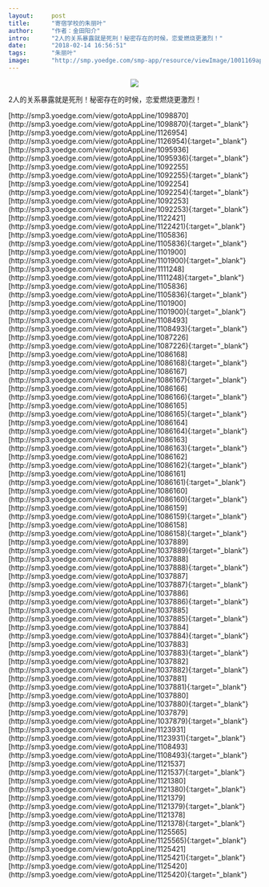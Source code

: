 ```yaml
---
layout:     post
title:      "寄宿学校的朱丽叶"
author:     "作者：金田阳介"
intro:      "2人的关系暴露就是死刑！秘密存在的时候，恋爱燃烧更激烈！"
date:       "2018-02-14 16:56:51"
tags:       "朱丽叶"
image:      "http://smp.yoedge.com/smp-app/resource/viewImage/1001169appline.png"
---
```

<div style="text-align: center">
<p><img src="http://smp.yoedge.com/smp-app/resource/viewImage/1001169appline.png"/></p>
</div>
<p class="post-meta">
<span>2人的关系暴露就是死刑！秘密存在的时候，恋爱燃烧更激烈！</span>
</p>
[http://smp3.yoedge.com/view/gotoAppLine/1098870](http://smp3.yoedge.com/view/gotoAppLine/1098870){:target="_blank"}
[http://smp3.yoedge.com/view/gotoAppLine/1126954](http://smp3.yoedge.com/view/gotoAppLine/1126954){:target="_blank"}
[http://smp3.yoedge.com/view/gotoAppLine/1095936](http://smp3.yoedge.com/view/gotoAppLine/1095936){:target="_blank"}
[http://smp3.yoedge.com/view/gotoAppLine/1092255](http://smp3.yoedge.com/view/gotoAppLine/1092255){:target="_blank"}
[http://smp3.yoedge.com/view/gotoAppLine/1092254](http://smp3.yoedge.com/view/gotoAppLine/1092254){:target="_blank"}
[http://smp3.yoedge.com/view/gotoAppLine/1092253](http://smp3.yoedge.com/view/gotoAppLine/1092253){:target="_blank"}
[http://smp3.yoedge.com/view/gotoAppLine/1122421](http://smp3.yoedge.com/view/gotoAppLine/1122421){:target="_blank"}
[http://smp3.yoedge.com/view/gotoAppLine/1105836](http://smp3.yoedge.com/view/gotoAppLine/1105836){:target="_blank"}
[http://smp3.yoedge.com/view/gotoAppLine/1101900](http://smp3.yoedge.com/view/gotoAppLine/1101900){:target="_blank"}
[http://smp3.yoedge.com/view/gotoAppLine/1111248](http://smp3.yoedge.com/view/gotoAppLine/1111248){:target="_blank"}
[http://smp3.yoedge.com/view/gotoAppLine/1105836](http://smp3.yoedge.com/view/gotoAppLine/1105836){:target="_blank"}
[http://smp3.yoedge.com/view/gotoAppLine/1101900](http://smp3.yoedge.com/view/gotoAppLine/1101900){:target="_blank"}
[http://smp3.yoedge.com/view/gotoAppLine/1108493](http://smp3.yoedge.com/view/gotoAppLine/1108493){:target="_blank"}
[http://smp3.yoedge.com/view/gotoAppLine/1087226](http://smp3.yoedge.com/view/gotoAppLine/1087226){:target="_blank"}
[http://smp3.yoedge.com/view/gotoAppLine/1086168](http://smp3.yoedge.com/view/gotoAppLine/1086168){:target="_blank"}
[http://smp3.yoedge.com/view/gotoAppLine/1086167](http://smp3.yoedge.com/view/gotoAppLine/1086167){:target="_blank"}
[http://smp3.yoedge.com/view/gotoAppLine/1086166](http://smp3.yoedge.com/view/gotoAppLine/1086166){:target="_blank"}
[http://smp3.yoedge.com/view/gotoAppLine/1086165](http://smp3.yoedge.com/view/gotoAppLine/1086165){:target="_blank"}
[http://smp3.yoedge.com/view/gotoAppLine/1086164](http://smp3.yoedge.com/view/gotoAppLine/1086164){:target="_blank"}
[http://smp3.yoedge.com/view/gotoAppLine/1086163](http://smp3.yoedge.com/view/gotoAppLine/1086163){:target="_blank"}
[http://smp3.yoedge.com/view/gotoAppLine/1086162](http://smp3.yoedge.com/view/gotoAppLine/1086162){:target="_blank"}
[http://smp3.yoedge.com/view/gotoAppLine/1086161](http://smp3.yoedge.com/view/gotoAppLine/1086161){:target="_blank"}
[http://smp3.yoedge.com/view/gotoAppLine/1086160](http://smp3.yoedge.com/view/gotoAppLine/1086160){:target="_blank"}
[http://smp3.yoedge.com/view/gotoAppLine/1086159](http://smp3.yoedge.com/view/gotoAppLine/1086159){:target="_blank"}
[http://smp3.yoedge.com/view/gotoAppLine/1086158](http://smp3.yoedge.com/view/gotoAppLine/1086158){:target="_blank"}
[http://smp3.yoedge.com/view/gotoAppLine/1037889](http://smp3.yoedge.com/view/gotoAppLine/1037889){:target="_blank"}
[http://smp3.yoedge.com/view/gotoAppLine/1037888](http://smp3.yoedge.com/view/gotoAppLine/1037888){:target="_blank"}
[http://smp3.yoedge.com/view/gotoAppLine/1037887](http://smp3.yoedge.com/view/gotoAppLine/1037887){:target="_blank"}
[http://smp3.yoedge.com/view/gotoAppLine/1037886](http://smp3.yoedge.com/view/gotoAppLine/1037886){:target="_blank"}
[http://smp3.yoedge.com/view/gotoAppLine/1037885](http://smp3.yoedge.com/view/gotoAppLine/1037885){:target="_blank"}
[http://smp3.yoedge.com/view/gotoAppLine/1037884](http://smp3.yoedge.com/view/gotoAppLine/1037884){:target="_blank"}
[http://smp3.yoedge.com/view/gotoAppLine/1037883](http://smp3.yoedge.com/view/gotoAppLine/1037883){:target="_blank"}
[http://smp3.yoedge.com/view/gotoAppLine/1037882](http://smp3.yoedge.com/view/gotoAppLine/1037882){:target="_blank"}
[http://smp3.yoedge.com/view/gotoAppLine/1037881](http://smp3.yoedge.com/view/gotoAppLine/1037881){:target="_blank"}
[http://smp3.yoedge.com/view/gotoAppLine/1037880](http://smp3.yoedge.com/view/gotoAppLine/1037880){:target="_blank"}
[http://smp3.yoedge.com/view/gotoAppLine/1037879](http://smp3.yoedge.com/view/gotoAppLine/1037879){:target="_blank"}
[http://smp3.yoedge.com/view/gotoAppLine/1123931](http://smp3.yoedge.com/view/gotoAppLine/1123931){:target="_blank"}
[http://smp3.yoedge.com/view/gotoAppLine/1108493](http://smp3.yoedge.com/view/gotoAppLine/1108493){:target="_blank"}
[http://smp3.yoedge.com/view/gotoAppLine/1121537](http://smp3.yoedge.com/view/gotoAppLine/1121537){:target="_blank"}
[http://smp3.yoedge.com/view/gotoAppLine/1121380](http://smp3.yoedge.com/view/gotoAppLine/1121380){:target="_blank"}
[http://smp3.yoedge.com/view/gotoAppLine/1121379](http://smp3.yoedge.com/view/gotoAppLine/1121379){:target="_blank"}
[http://smp3.yoedge.com/view/gotoAppLine/1121378](http://smp3.yoedge.com/view/gotoAppLine/1121378){:target="_blank"}
[http://smp3.yoedge.com/view/gotoAppLine/1125565](http://smp3.yoedge.com/view/gotoAppLine/1125565){:target="_blank"}
[http://smp3.yoedge.com/view/gotoAppLine/1125421](http://smp3.yoedge.com/view/gotoAppLine/1125421){:target="_blank"}
[http://smp3.yoedge.com/view/gotoAppLine/1125420](http://smp3.yoedge.com/view/gotoAppLine/1125420){:target="_blank"}


